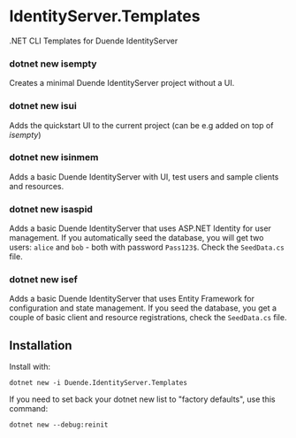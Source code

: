 # IdentityServer.Templates
.NET CLI Templates for Duende IdentityServer

### dotnet new isempty
Creates a minimal Duende IdentityServer project without a UI.

### dotnet new isui
Adds the quickstart UI to the current project (can be e.g added on top of *isempty*)

### dotnet new isinmem
Adds a basic Duende IdentityServer with UI, test users and sample clients and resources.

### dotnet new isaspid
Adds a basic Duende IdentityServer that uses ASP.NET Identity for user management. If you automatically seed the database, you will get two users: `alice` and `bob` - both with password `Pass123$`. Check the `SeedData.cs` file.

### dotnet new isef
Adds a basic Duende IdentityServer that uses Entity Framework for configuration and state management. If you seed the database, you get a couple of basic client and resource registrations, check the `SeedData.cs` file.

## Installation 

Install with:

`dotnet new -i Duende.IdentityServer.Templates`

If you need to set back your dotnet new list to "factory defaults", use this command:

`dotnet new --debug:reinit`
